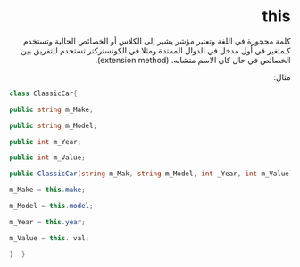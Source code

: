 <div dir = "rtl">

 

# this

كلمة محجوزة في اللغة وتعتبر مؤشر يشير إلى الكلاس  أو الخصائص الحالية وتستخدم كـمتغير في أول مدخل في الدوال الممتدة ومثلا في الكونستركتر تستخدم للتفريق بين الخصائص في حال كان الاسم متشابه.  (extension method).

مثال:

</div>

```c#
class ClassicCar{

public string m_Make;

public string m_Model;

public int m_Year;

public int m_Value;

public ClassicCar(string m_Mak, string m_Model, int _Year, int m_Value){

m_Make = this.make;

m_Model = this.model;

m_Year = this.year;

m_Value = this. val;

}  }
```
